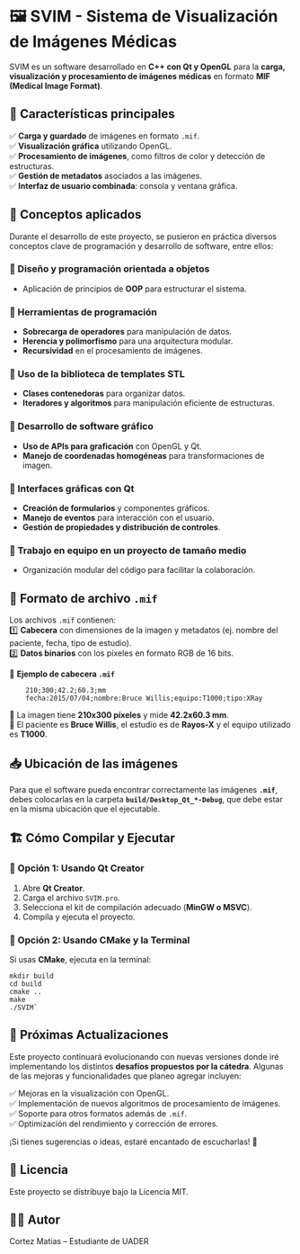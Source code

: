 # 🖼️ SVIM - Sistema de Visualización de Imágenes Médicas  

SVIM es un software desarrollado en **C++ con Qt y OpenGL** para la **carga, visualización y procesamiento de imágenes médicas** en formato **MIF (Medical Image Format)**.  

## 🚀 Características principales  
✅ **Carga y guardado** de imágenes en formato `.mif`.  
✅ **Visualización gráfica** utilizando OpenGL.  
✅ **Procesamiento de imágenes**, como filtros de color y detección de estructuras.  
✅ **Gestión de metadatos** asociados a las imágenes.  
✅ **Interfaz de usuario combinada**: consola y ventana gráfica.  


## 📌 Conceptos aplicados  
Durante el desarrollo de este proyecto, se pusieron en práctica diversos conceptos clave de programación y desarrollo de software, entre ellos:  

### 🔹 Diseño y programación orientada a objetos  
- Aplicación de principios de **OOP** para estructurar el sistema.  

### 🔹 Herramientas de programación  
- **Sobrecarga de operadores** para manipulación de datos.  
- **Herencia y polimorfismo** para una arquitectura modular.  
- **Recursividad** en el procesamiento de imágenes.  

### 🔹 Uso de la biblioteca de templates STL  
- **Clases contenedoras** para organizar datos.  
- **Iteradores y algoritmos** para manipulación eficiente de estructuras.  

### 🔹 Desarrollo de software gráfico  
- **Uso de APIs para graficación** con OpenGL y Qt.  
- **Manejo de coordenadas homogéneas** para transformaciones de imagen.  

### 🔹 Interfaces gráficas con Qt  
- **Creación de formularios** y componentes gráficos.  
- **Manejo de eventos** para interacción con el usuario.  
- **Gestión de propiedades y distribución de controles**.  

### 🔹 Trabajo en equipo en un proyecto de tamaño medio  
- Organización modular del código para facilitar la colaboración.  


## 📑 Formato de archivo `.mif`  
Los archivos `.mif` contienen:  
1️⃣ **Cabecera** con dimensiones de la imagen y metadatos (ej. nombre del paciente, fecha, tipo de estudio).  
2️⃣ **Datos binarios** con los píxeles en formato RGB de 16 bits.  

📌 **Ejemplo de cabecera `.mif`**


        210;300;42.2;60.3;mm
        fecha:2015/07/04;nombre:Bruce Willis;equipo:T1000;tipo:XRay

🔹 La imagen tiene **210x300 píxeles** y mide **42.2x60.3 mm**.  
🔹 El paciente es **Bruce Willis**, el estudio es de **Rayos-X** y el equipo utilizado es **T1000**.
## 📥 Ubicación de las imágenes  
Para que el software pueda encontrar correctamente las imágenes **`.mif`**, debes colocarlas en la carpeta **`build/Desktop_Qt_*-Debug`**, que debe estar en la misma ubicación que el ejecutable.  


## 🏗 Cómo Compilar y Ejecutar  
### 🔹 Opción 1: Usando Qt Creator  
1. Abre **Qt Creator**.  
2. Carga el archivo `SVIM.pro`.  
3. Selecciona el kit de compilación adecuado (**MinGW o MSVC**).  
4. Compila y ejecuta el proyecto.  

### 🔹 Opción 2: Usando CMake y la Terminal  
Si usas **CMake**, ejecuta en la terminal:


    mkdir build
    cd build
    cmake ..
    make
    ./SVIM`

## 🚀 Próximas Actualizaciones  
Este proyecto continuará evolucionando con nuevas versiones donde iré implementando los distintos **desafíos propuestos por la cátedra**. Algunas de las mejoras y funcionalidades que planeo agregar incluyen:  

✅ Mejoras en la visualización con OpenGL.  
✅ Implementación de nuevos algoritmos de procesamiento de imágenes.  
✅ Soporte para otros formatos además de `.mif`.  
✅ Optimización del rendimiento y corrección de errores.  

¡Si tienes sugerencias o ideas, estaré encantado de escucharlas! 🎯  
## 📜 Licencia
Este proyecto se distribuye bajo la Licencia MIT.

## 👨‍💻 Autor
Cortez Matias – Estudiante de UADER
